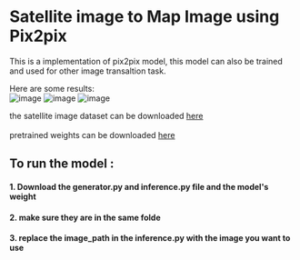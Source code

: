 # Satellite image to Map Image using Pix2pix

This is a implementation of pix2pix model, this model can also be trained and used for other image transaltion task.

Here are some results:<br>
![image](https://github.com/user-attachments/assets/2538b599-addd-4a69-b7e9-e5ab401cef50)
![image](https://github.com/user-attachments/assets/7848eecc-9fb8-4d51-bff7-7ffd57576ca3)
![image](https://github.com/user-attachments/assets/644a2f50-39da-4705-b820-acdb58176a74)

the satellite image dataset can be downloaded [here](https://www.kaggle.com/datasets/vikramtiwari/pix2pix-dataset?select=maps)
<br><br>
pretrained weights can be downloaded [here](https://drive.google.com/file/d/1qCPTzvcXojpYjVPwPU9FqU2XDItIu7Ho/view?usp=drive_link)
<br>

## To run the model : 
#### 1. Download the generator.py and inference.py file and the model's weight
#### 2. make sure they are in the same folde
#### 3. replace the image_path in the inference.py with the image you want to use
